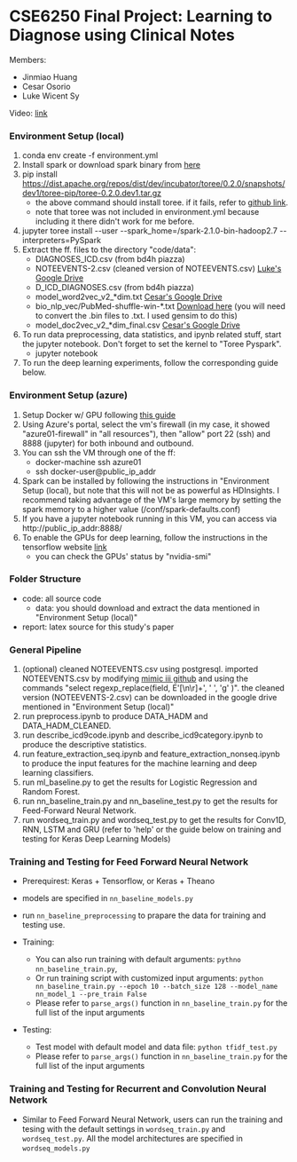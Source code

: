 # CSE6250 Final Project: Learning to Diagnose using Clinical Notes

Members:
* Jinmiao Huang
* Cesar Osorio
* Luke Wicent Sy

Video: [link](https://youtu.be/vd1ZEibuQvk)

### Environment Setup (local)
1. conda env create -f environment.yml
1. Install spark or download spark binary from [here](https://spark.apache.org/downloads.html)
1. pip install https://dist.apache.org/repos/dist/dev/incubator/toree/0.2.0/snapshots/dev1/toree-pip/toree-0.2.0.dev1.tar.gz
    * the above command should install toree. if it fails, refer to [github link](https://github.com/apache/incubator-toree).
    * note that toree was not included in environment.yml because including it there didn't work for me before. 
1. jupyter toree install --user --spark_home=<complete path>/spark-2.1.0-bin-hadoop2.7 --interpreters=PySpark
1. Extract the ff. files to the directory "code/data":
    * DIAGNOSES_ICD.csv (from bd4h piazza)
    * NOTEEVENTS-2.csv (cleaned version of NOTEEVENTS.csv) [Luke's Google Drive](https://drive.google.com/open?id=0B7IQxoKP3KPGWmFiUGlNTTBuWXM)
    * D_ICD_DIAGNOSES.csv (from bd4h piazza)
    * model_word2vec_v2_*dim.txt [Cesar's Google Drive](https://drive.google.com/open?id=0B5wTZcZsz2x7eVhaNkJoNkNWaWs)
    * bio_nlp_vec/PubMed-shuffle-win-*.txt [Download here](https://github.com/cambridgeltl/BioNLP-2016) (you will need to convert the .bin files to .txt. I used gensim to do this)
    * model_doc2vec_v2_*dim_final.csv [Cesar's Google Drive](https://drive.google.com/open?id=0B5wTZcZsz2x7eVhaNkJoNkNWaWs)
1. To run data preprocessing, data statistics, and ipynb related stuff, start the jupyter notebook. Don't forget to set the kernel to "Toree Pyspark".
    * jupyter notebook
1. To run the deep learning experiments, follow the corresponding guide below.

### Environment Setup (azure)
1. Setup Docker w/ GPU following [this guide](https://github.com/NVIDIA/nvidia-docker/wiki/Deploy-on-Azure)
1. Using Azure's portal, select the vm's firewall (in my case, it showed "azure01-firewall" in "all resources"), then "allow" port 22 (ssh) and 8888 (jupyter) for both inbound and outbound.
1. You can ssh the VM through one of the ff:
    * docker-machine ssh azure01
    * ssh docker-user@public_ip_addr
1. Spark can be installed by following the instructions in "Environment Setup (local), but note that this will not be as powerful as HDInsights. I recommend taking advantage of the VM's large memory by setting the spark memory to a higher value (<spark folder>/conf/spark-defaults.conf)
1. If you have a jupyter notebook running in this VM, you can access via http://public_ip_addr:8888/
1. To enable the GPUs for deep learning, follow the instructions in the tensorflow website [link](https://www.tensorflow.org/install/install_linux)
    * you can check the GPUs' status by "nvidia-smi"

### Folder Structure
* code: all source code
    * data: you should download and extract the data mentioned in "Environment Setup (local)"
* report: latex source for this study's paper

### General Pipeline
1. (optional) cleaned NOTEEVENTS.csv using postgresql. imported NOTEEVENTS.csv by modifying [mimic iii github](https://github.com/MIT-LCP/mimic-code) and using the commands "select regexp_replace(field, E'[\\n\\r]+', ' ', 'g' )". the cleaned version (NOTEEVENTS-2.csv) can be downloaded in the google drive mentioned in "Environment Setup (local)"
1. run preprocess.ipynb to produce DATA_HADM and DATA_HADM_CLEANED.
1. run describe_icd9code.ipynb and describe_icd9category.ipynb to produce the descriptive statistics.
1. run feature_extraction_seq.ipynb and feature_extraction_nonseq.ipynb to produce the input features for the machine learning and deep learning classifiers.
1. run ml_baseline.py to get the results for Logistic Regression and Random Forest.
1. run nn_baseline_train.py and nn_baseline_test.py to get the results for Feed-Forward Neural Network.
1. run wordseq_train.py and wordseq_test.py to get the results for Conv1D, RNN, LSTM and GRU (refer to 'help' or the guide below on training and testing for Keras Deep Learning Models)

### Training and Testing for Feed Forward Neural Network
* Prerequirest: Keras + Tensorflow, or Keras + Theano
* models are specified in `nn_baseline_models.py`
* run `nn_baseline_preprocessing` to prapare the data for training and testing use. 
* Training:
    * You can also run training with default arguments: `pythno nn_baseline_train.py`,
    * Or run training script with customized input arguments: `python nn_baseline_train.py --epoch 10 --batch_size 128 --model_name nn_model_1 --pre_train False`
    * Please refer to `parse_args()` function in `nn_baseline_train.py` for the full list of the input arguments 
    
* Testing:
    * Test model with default model and data file: `python tfidf_test.py`   
    * Please refer to `parse_args()` function in `nn_baseline_train.py` for the full list of the input arguments
    

### Training and Testing for Recurrent and Convolution Neural Network
* Similar to Feed Forward Neural Network, users can run the training and tesing with the default settings in `wordseq_train.py` and `wordseq_test.py`. All the model architectures are specified in `wordseq_models.py`

